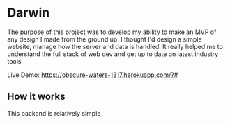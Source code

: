 # Darwin

The purpose of this project was to develop my ability to make an MVP of any design I made from the ground up. I thought I'd design a simple website, manage how the server and data is handled. It really helped me to understand the full stack of web dev and get up to date on latest industry tools

Live Demo: https://obscure-waters-1317.herokuapp.com/?#

## How it works

This backend is relatively simple
